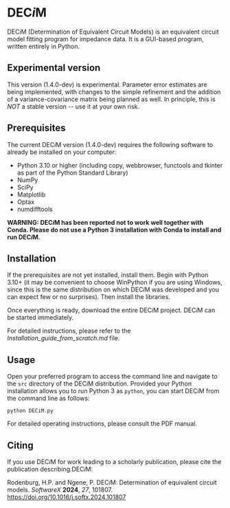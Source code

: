 # DEC*i*M

DEC*i*M (Determination of Equivalent Circuit Models) is an equivalent circuit model fitting program for impedance data. It is a GUI-based program, written entirely in Python.

## Experimental version

This version (1.4.0-dev) is experimental. Parameter error estimates are being implemented, with changes to the simple refinement and the addition of a variance-covariance matrix being planned as well. In principle, this is *NOT* a stable version -- use it at your own risk.

## Prerequisites

The current DEC*i*M version (1.4.0-dev) requires the following software to already be installed on your computer:

- Python 3.10 or higher (including copy, webbrowser, functools and tkinter as part of the Python Standard Library)
- NumPy
- SciPy
- Matplotlib
- Optax
- numdifftools

**WARNING: DEC*i*M has been reported not to work well together with Conda. Please do not use a Python 3 installation with Conda to install and run DEC*i*M.**

## Installation

If the prerequisites are not yet installed, install them. Begin with Python 3.10+ (it may be convenient to choose WinPython if you are using Windows, since this is the same distribution on which DEC*i*M was developed and you can expect few or no surprises). Then install the libraries.

Once everything is ready, download the entire DEC*i*M project. DEC*i*M can be started immediately.

For detailed instructions, please refer to the *Installation_guide_from_scratch.md* file.

## Usage

Open your preferred program to access the command line and navigate to the `src` directory of the DEC*i*M distribution. Provided your Python installation allows you to run Python 3 as `python`, you can start DEC*i*M from the command line as follows:

```
python DECiM.py
```

For detailed operating instructions, please consult the PDF manual.

## Citing

If you use DEC*i*M for work leading to a scholarly publication, please cite the publication describing DEC*i*M:

Rodenburg, H.P. and Ngene, P. DEC*i*M: Determination of equivalent circuit models. *SoftwareX* **2024**, *27*, 101807. https://doi.org/10.1016/j.softx.2024.101807